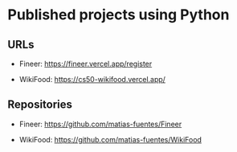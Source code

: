 # Published projects using Python

## URLs

-   Fineer: https://fineer.vercel.app/register

-   WikiFood: https://cs50-wikifood.vercel.app/

## Repositories

-   Fineer: https://github.com/matias-fuentes/Fineer

-   WikiFood: https://github.com/matias-fuentes/WikiFood
